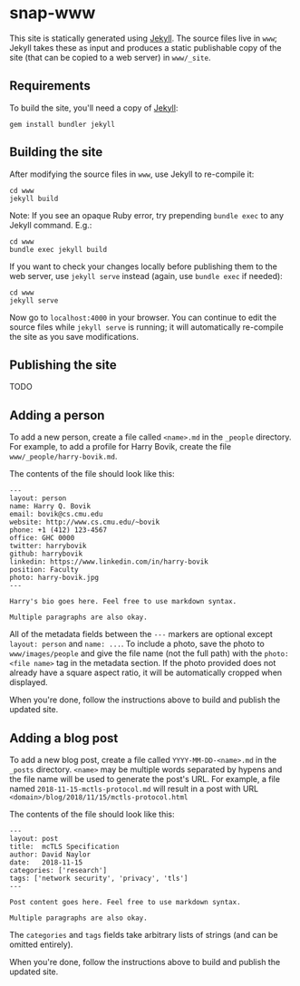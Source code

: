 # snap-www

This site is statically generated using [Jekyll](https://jekyllrb.com/).
The source files live in `www`; Jekyll takes these as input and produces a static publishable copy of the site (that can be copied to a web server) in `www/_site`.


## Requirements

To build the site, you'll need a copy of [Jekyll](https://jekyllrb.com/):
```
gem install bundler jekyll
```


## Building the site

After modifying the source files in `www`, use Jekyll to re-compile it:
```
cd www
jekyll build
```

Note: If you see an opaque Ruby error, try prepending `bundle exec` to any Jekyll command. E.g.:
```
cd www
bundle exec jekyll build
```

If you want to check your changes locally before publishing them to the web server, use `jekyll serve` instead (again, use `bundle exec` if needed):
```
cd www
jekyll serve
```
Now go to `localhost:4000` in your browser. 
You can continue to edit the source files while `jekyll serve` is running; it will automatically re-compile the site as you save modifications.


## Publishing the site

TODO


## Adding a person

To add a new person, create a file called `<name>.md` in the `_people` directory.
For example, to add a profile for Harry Bovik, create the file `www/_people/harry-bovik.md`.

The contents of the file should look like this:
```
---
layout: person
name: Harry Q. Bovik
email: bovik@cs.cmu.edu
website: http://www.cs.cmu.edu/~bovik
phone: +1 (412) 123-4567
office: GHC 0000
twitter: harrybovik
github: harrybovik
linkedin: https://www.linkedin.com/in/harry-bovik
position: Faculty
photo: harry-bovik.jpg
---

Harry's bio goes here. Feel free to use markdown syntax.

Multiple paragraphs are also okay.
```

All of the metadata fields between the `---` markers are optional except `layout: person` and `name: ...`.
To include a photo, save the photo to `www/images/people` and give the file name (not the full path) with the `photo: <file name>` tag in the metadata section.
If the photo provided does not already have a square aspect ratio, it will be automatically cropped when displayed.

When you're done, follow the instructions above to build and publish the updated site.


## Adding a blog post

To add a new blog post, create a file called `YYYY-MM-DD-<name>.md` in the `_posts` directory.
`<name>` may be multiple words separated by hypens and the file name will be used to generate the post's URL.
For example, a file named `2018-11-15-mctls-protocol.md` will result in a post with URL `<domain>/blog/2018/11/15/mctls-protocol.html`

The contents of the file should look like this:
```
---
layout: post
title:  mcTLS Specification
author: David Naylor
date:   2018-11-15
categories: ['research']
tags: ['network security', 'privacy', 'tls']
---

Post content goes here. Feel free to use markdown syntax.

Multiple paragraphs are also okay.
```

The `categories` and `tags` fields take arbitrary lists of strings (and can be omitted entirely).

When you're done, follow the instructions above to build and publish the updated site.
